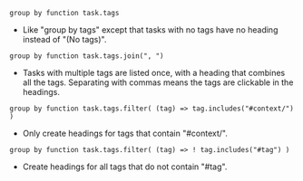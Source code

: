 <!-- placeholder to force blank line before included text -->


~~~text
group by function task.tags
~~~

- Like "group by tags" except that tasks with no tags have no heading instead of "(No tags)".


~~~text
group by function task.tags.join(", ")
~~~

- Tasks with multiple tags are listed once, with a heading that combines all the tags. Separating with commas means the tags are clickable in the headings.


~~~text
group by function task.tags.filter( (tag) => tag.includes("#context/") )
~~~

- Only create headings for tags that contain "#context/".


~~~text
group by function task.tags.filter( (tag) => ! tag.includes("#tag") )
~~~

- Create headings for all tags that do not contain "#tag".



<!-- placeholder to force blank line after included text -->
